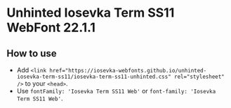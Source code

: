 # Unhinted Iosevka Term SS11 WebFont 22.1.1

## How to use

- Add `<link href="https://iosevka-webfonts.github.io/unhinted-iosevka-term-ss11/iosevka-term-ss11-unhinted.css" rel="stylesheet" />` to your `<head>`.
- Use `fontFamily: 'Iosevka Term SS11 Web'` or `font-family: 'Iosevka Term SS11 Web'`.
